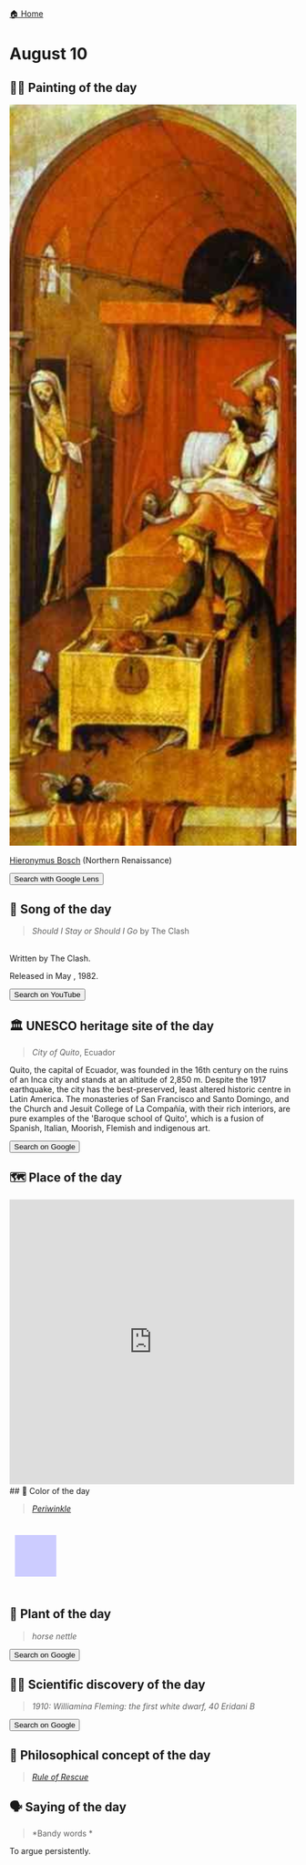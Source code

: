 
[🏠 Home](../../index.md)

# August 10

## 🧑‍🎨 Painting of the day

<img width="600" src="../img/Hieronymus_Bosch_2.jpg">

[Hieronymus Bosch](http://en.wikipedia.org/wiki/Hieronymus_Bosch) (Northern Renaissance)

<button class="btn btn-success"
onclick=" window.open('https://lens.google.com/uploadbyurl?url=https://iretes.github.io/one-a-day/data/img/Hieronymus_Bosch_2.jpg','_blank')">
Search with Google Lens
</button>

## 🎼 Song of the day

> *Should I Stay or Should I Go*
by The Clash

<br />Written by The Clash.

Released in May , 1982.

<button class="btn btn-success"
onclick=" window.open('http://www.youtube.com/search?q=Should I Stay or Should I Go by The Clash','_blank')">
Search on YouTube
</button>

## 🏛️ UNESCO heritage site of the day

> *City of Quito*, Ecuador

<p>Quito, the capital of Ecuador, was founded in the 16th century on the ruins of an Inca city and stands at an altitude of 2,850 m. Despite the 1917 earthquake, the city has the best-preserved, least altered historic centre in Latin America. The monasteries of San Francisco and Santo Domingo, and the Church and Jesuit College of La Compañía, with their rich interiors, are pure examples of the 'Baroque school of Quito', which is a fusion of Spanish, Italian, Moorish, Flemish and indigenous art.</p>

<button class="btn btn-success"
onclick=" window.open('http://www.google.com/search?q=City of Quito','_blank')">
Search on Google
</button>

## 🗺️ Place of the day

<iframe
src="https://www.mapcrunch.com"
name="mapcrunch"
width="500"
height="500"
allowTransparency="true"
scrolling="no"
frameborder="0"
>
</iframe>
## 🎨 Color of the day

> *[Periwinkle](https://en.wikipedia.org/wiki/Periwinkle_(color))*

<div style="color:#CCCCFF; font-size: 100px;">&#9632;</div>

## 🌿 Plant of the day

> *horse nettle*

<button class="btn btn-success"
onclick=" window.open('http://www.google.com/search?q=horse nettle','_blank')">
Search on Google
</button>

## 🧑‍🔬 Scientific discovery of the day

> *1910: Williamina Fleming: the first white dwarf, 40 Eridani B*

<button class="btn btn-success"
onclick=" window.open('http://www.google.com/search?q=1910: Williamina Fleming: the first white dwarf, 40 Eridani B','_blank')"> 
Search on Google
</button>

## 💭 Philosophical concept of the day

> *[Rule of Rescue](https://en.wikipedia.org/wiki/Rule_of_Rescue)*

## 🗣️ Saying of the day

> *Bandy words *

To
argue persistently.
